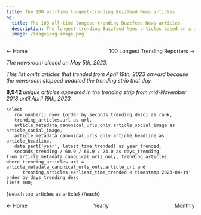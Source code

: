 ```yaml
---
title: The 100 all-time longest-trending Buzzfeed News articles
og:
  title: The 100 all-time longest-trending Buzzfeed News articles
  description: The longest-trending Buzzfeed News articles based on a dataset of snapshots taken of the home page's "Trending" strip every 5 minutes from Nov 2018 until May 5th, when the newsroom shut down.
  image: /images/og-image.png
---
```


<script>
  import ArticleRow from '$lib/ArticleRow.svelte';
</script>

<style>
    .same-line {
        display: flex;
        flex-direction: row;
        justify-content: space-between;
    }
</style>

<span class="same-line">
  <BigLink href="/">← Home</BigLink>
  <BigLink href="/100-longest-trending-reporters"> 100 Longest Trending Reporters →</BigLink>
</span>

*The newsroom closed on May 5th, 2023.*

*This list omits articles that trended from April 19th, 2023 onward because the newsroom stopped updated the trending strip that day.*

**8,942** *unique articles appeared in the trending strip from mid-November 2018 until April 19th, 2023.*

``` top_articles
select
   row_number() over (order by seconds_trending desc) as rank,
   trending_articles.url as url,
   article_metadata_canonical_urls_only.article_social_image as article_social_image,
   article_metadata_canonical_urls_only.article_headline as article_headline,
   date_part('year', latest_time_trended) as year_trended,
   seconds_trending / 60.0 / 60.0 / 24.0 as days_trending
from article_metadata_canonical_urls_only, trending_articles
where trending_articles.url = article_metadata_canonical_urls_only.article_url and
      trending_articles.earliest_time_trended < timestamp'2023-04-19'
order by days_trending desc
limit 100;
```

{#each top_articles as article}
<ArticleRow
  rank={article.rank}
  image_url={article.article_social_image}
  days_trending={article.days_trending}
  headline={article.article_headline}
  article_url={article.url}
  when={article.year_trended}
/>
{/each}

<span class="same-line">
  <BigLink href="/">← Home</BigLink>
  <BigLink href="/yearly">Yearly</BigLink>
  <BigLink href="/monthly">Monthly</BigLink>
</span>
